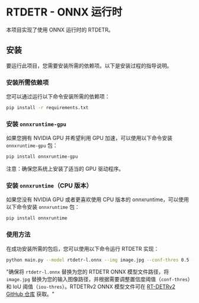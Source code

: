 # RTDETR - ONNX 运行时

本项目实现了使用 ONNX 运行时的 RTDETR。

## 安装

要运行此项目，您需要安装所需的依赖项。以下是安装过程的指导说明。

### 安装所需依赖项

您可以通过运行以下命令安装所需的依赖项：

```bash
pip install -r requirements.txt
```

### 安装 `onnxruntime-gpu`

如果您拥有 NVIDIA GPU 并希望利用 GPU 加速，可以使用以下命令安装 `onnxruntime-gpu` 包：

```bash
pip install onnxruntime-gpu
```

注意：确保您系统上安装了适当的 GPU 驱动程序。

### 安装 `onnxruntime`（CPU 版本）

如果您没有 NVIDIA GPU 或者更喜欢使用 CPU 版本的 onnxruntime，可以使用以下命令安装 `onnxruntime` 包：

```bash
pip install onnxruntime
```

### 使用方法

在成功安装所需的包后，您可以使用以下命令运行 RTDETR 实现：

```bash
python main.py --model rtdetr-l.onnx --img image.jpg --conf-thres 0.5 --iou-thres 0.5
```

"确保将 `rtdetr-l.onnx` 替换为您的 RTDETR ONNX 模型文件路径，将 `image.jpg` 替换为您的输入图像路径，并根据需要调整置信度阈值（`conf-thres`）和 IoU 阈值（`iou-thres`）。RTDETRv2 ONNX 模型文件可在 [RT-DETRv2 GitHub 仓库](https://github.com/lyuwenyu/RT-DETR/tree/main/rtdetrv2_pytorch) 获取。"